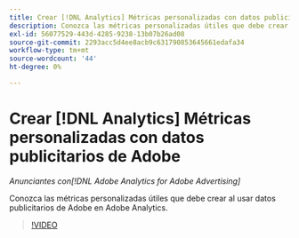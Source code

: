 ```yaml
---
title: Crear [!DNL Analytics] Métricas personalizadas con datos publicitarios de Adobe
description: Conozca las métricas personalizadas útiles que debe crear al usar datos publicitarios de Adobe en Adobe Analytics.
exl-id: 56077529-443d-4285-9238-13b07b26ad08
source-git-commit: 2293acc5d4ee8acb9c631790853645661edafa34
workflow-type: tm+mt
source-wordcount: '44'
ht-degree: 0%

---
```


# Crear [!DNL Analytics] Métricas personalizadas con datos publicitarios de Adobe

*Anunciantes con[!DNL Adobe Analytics for Adobe Advertising]*

Conozca las métricas personalizadas útiles que debe crear al usar datos publicitarios de Adobe en Adobe Analytics.

>[!VIDEO](https://video.tv.adobe.com/v/33919)
